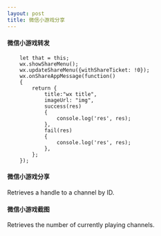 ```yaml
---
layout: post
title: 微信小游戏分享
---
```

#### 微信小游戏转发
        let that = this;
        wx.showShareMenu();
        wx.updateShareMenu({withShareTicket: !0});
        wx.onShareAppMessage(function()
        {
            return {
                title:"wx title",
                imageUrl: "img",
                success(res)
                {
                    console.log('res', res);
                },
                fail(res)
                {
                    console.log('res', res);
                },
            };
        });

#### 微信小游戏分享
Retrieves a handle to a channel by ID.

#### 微信小游戏截图
Retrieves the number of currently playing channels.

